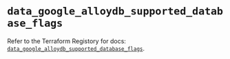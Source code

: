 # `data_google_alloydb_supported_database_flags`

Refer to the Terraform Registory for docs: [`data_google_alloydb_supported_database_flags`](https://registry.terraform.io/providers/hashicorp/google-beta/5.29.0/docs/data-sources/google_alloydb_supported_database_flags).
